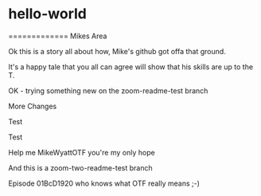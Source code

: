 # hello-world
=============
Mikes Area

Ok this is a story all about how, Mike's github got offa that ground.

It's a happy tale that you all can agree will show that his skills are up to the T.

OK - trying something new on the zoom-readme-test branch


More Changes

Test


Test

Help me MikeWyattOTF you're my only hope

And this is a zoom-two-readme-test branch

Episode 01BcD1920  who knows what OTF really means ;-)
